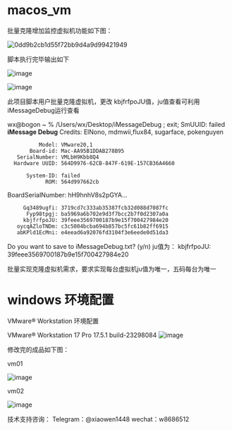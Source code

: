 # macos_vm

批量克隆增加监控虚拟机功能如下图：

![0dd9b2cb1d55f72bb9d4a9d99421949](https://github.com/user-attachments/assets/58ca7808-06b7-4452-9675-e6d2a8f6697c)

脚本执行完毕输出如下

![image](https://github.com/user-attachments/assets/9628b8f6-f49f-40b0-9636-c38f838783d1)

![image](https://github.com/user-attachments/assets/e8c746ba-3c48-404f-b5e3-f3593ab2560f)




此项目脚本用户批量克隆虚拟机，更改 kbjfrfpoJU值，ju值查看可利用iMessageDebug运行查看

wx@bogon ~ % /Users/wx/Desktop/iMessageDebug ; exit;
SmUUID: failed
**********************iMessage Debug**********************
Credits: ElNono, mdmwii,flux84, sugarface, pokenguyen


              Model: VMware20,1
           Board-id: Mac-AA95B1DDAB278B95
       SerialNumber: VMLbH9Kbb8Q4
      Hardware UUID: 564D9976-62CB-847F-619E-157CB36A4660

          System-ID: failed
                ROM: 564d997662cb
  BoardSerialNumber: hH9hnhV8s2pGYA...

         Gq3489ugfi: 3719cd7c333ab35387fcb32d088d7087fc
          Fyp98tpgj: ba5969a6b702e9d3f7bcc2b7f0d2307a0a
         kbjfrfpoJU: 39feee3569700187b9e15f700427984e20
       oycqAZloTNDm: c3c5004bcba694b857bc5fc61b82ff6915
       abKPld1EcMni: e4eead6a92076fd3104f3e6eede0d51da3

Do you want to save to iMessageDebug.txt? (y/n) 
ju值为： kbjfrfpoJU: 39feee3569700187b9e15f700427984e20

批量实现克隆虚拟机需求，要求实现每台虚拟机ju值为唯一，五码每台为唯一

windows 环境配置
======================================================

VMware® Workstation 环境配置

VMware® Workstation 17 Pro
17.5.1 build-23298084
![image](https://github.com/user-attachments/assets/7fb032b9-26b4-4f01-ae50-4356ffa5823b)

修改完的成品如下图：

vm01

![image](https://github.com/user-attachments/assets/18e10026-c924-4810-834e-b12cc8871b12)

vm02

![image](https://github.com/user-attachments/assets/8b5dcd4e-207a-43f7-b12c-60424f4930c4)





技术支持咨询： Telegram：@xiaowen1448
wechat：w8686512





